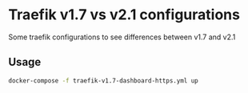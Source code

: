 Traefik v1.7 vs v2.1 configurations
===================================

Some traefik configurations to see differences between v1.7 and v2.1

Usage
-----

```bash
docker-compose -f traefik-v1.7-dashboard-https.yml up
```
